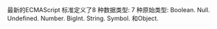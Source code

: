 最新的ECMAScript 标准定义了8 种数据类型:
7 种原始类型: Boolean. Null. Undefined. Number. BigInt. String. Symbol.
和Object.
